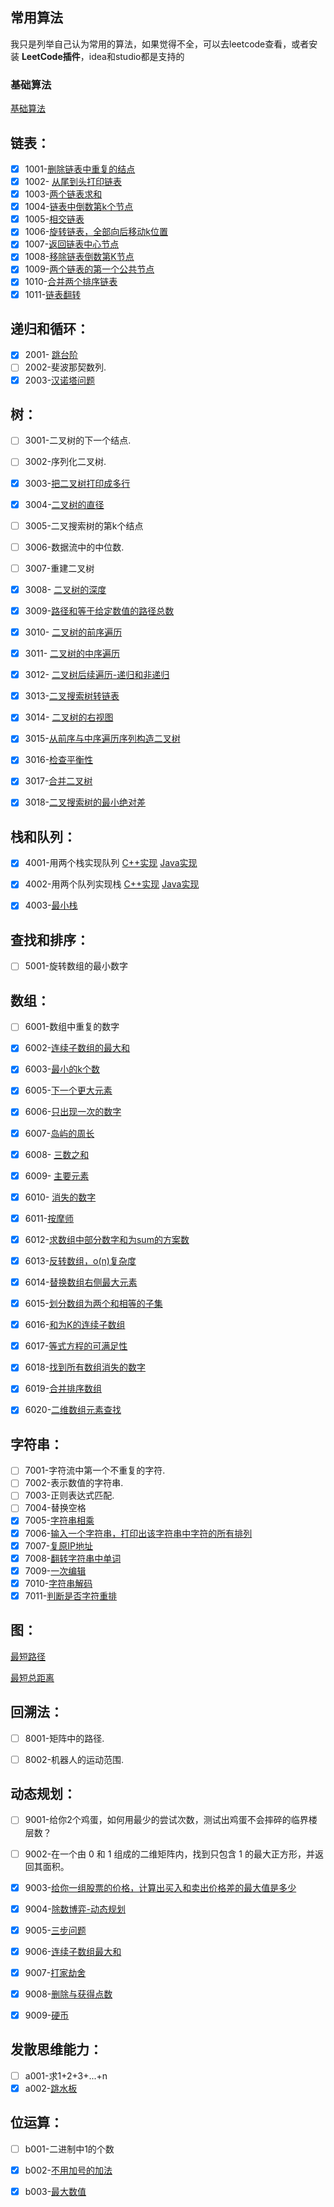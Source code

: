 ## 常用算法

我只是列举自己认为常用的算法，如果觉得不全，可以去leetcode查看，或者安装 **LeetCode插件**，idea和studio都是支持的

### 基础算法

 [基础算法](code/基础算法.md)

## 链表：

- [x] 1001-[删除链表中重复的结点](code/1001-删除链表重复的结点.java)
- [x] 1002- [从尾到头打印链表](code/1002-从尾到头打印链表.java)
- [x] 1003-[两个链表求和](code/1003-两数求和.java)
- [x] 1004-[链表中倒数第k个节点](code/1004-链表中倒数第k个节点.java)
- [x] 1005-[相交链表](code/相交链表.md)
- [x] 1006-[旋转链表，全部向后移动k位置](code/1006-旋转链表.java)
- [x] 1007-[返回链表中心节点](code/1007-链表的中心节点.java)
- [x] 1008-[移除链表倒数第K节点](code/1008-移除链表倒数第K节点.java)
- [x] 1009-[两个链表的第一个公共节点](code/两个链表的第一个公共节点.md)
- [x] 1010-[合并两个排序链表](code/合并两个排序链表.md)
- [x] 1011-[链表翻转](code/链表翻转.md)

## 递归和循环：

- [x] 2001- [跳台阶](code/2001-跳台阶.java)
- [ ] 2002-斐波那契数列. 
- [x] 2003-[汉诺塔问题](code/2003-汉诺塔问题.java)

## 树：

- [ ] 3001-二叉树的下一个结点.
- [ ] 3002-序列化二叉树.
- [x] 3003-[把二叉树打印成多行](code/3003-二叉树层次遍历.cpp)
- [x] 3004-[二叉树的直径](code/二叉树的直径.md)
- [ ] 3005-二叉搜索树的第k个结点
- [ ] 3006-数据流中的中位数. 
- [ ] 3007-重建二叉树
- [x] 3008- [二叉树的深度](code/3008-二叉树深度.java)
- [x] 3009-[路径和等于给定数值的路径总数](code/路径和等于给定数值的路径总数.md)
- [x] 3010- [二叉树的前序遍历](code/3010-二叉树的前序遍历.java)
- [x] 3011- [二叉树的中序遍历](code/3011-二叉树的中序遍历.java)
- [x] 3012- [二叉树后续遍历-递归和非递归](code/3012-二叉树的后序遍历.java)
- [x] 3013-[二叉搜索树转链表](code/二叉搜索树转链表.md)
- [x] 3014- [二叉树的右视图](code/3014-二叉树的右视图.java)
- [x] 3015-[从前序与中序遍历序列构造二叉树](code/从前序遍历与中序遍历构造二叉树.java)
- [x] 3016-[检查平衡性](code/3016-检查平衡性.java)
- [x] 3017-[合并二叉树](code/合并二叉树.md)
- [x] 3018-[二叉搜索树的最小绝对差](code/二叉搜索树的最小绝对差.md)


## 栈和队列：

- [x] 4001-用两个栈实现队列  [C++实现](code/4001-两个栈实现队列.cpp)  [Java实现](code/4001-两个栈实现队列.java)
- [x] 4002-用两个队列实现栈  [C++实现](code/4002-两个队列实现栈.cpp)  [Java实现](code/4002-两个队列实现栈.java)
- [x] 4003-[最小栈](code/最小栈.md)

  

## 查找和排序：

- [ ] 5001-旋转数组的最小数字

## 数组：

- [ ] 6001-数组中重复的数字

- [x] 6002-[连续子数组的最大和](code/6002-最大子序和.java)

- [x] 6003-[最小的k个数](code/最小的k个数.md)

- [x] 6005-[下一个更大元素](code/下一个更大元素.md)

- [x] 6006-[只出现一次的数字](code/只出现一次的数字.md)

- [x] 6007-[岛屿的周长](code/6007-岛屿的周长.md)

- [x] 6008- [三数之和](code/6007-三数之和.java)

- [x] 6009- [主要元素](code/主要元素.md)

- [x] 6010- [消失的数字](code/消失的数字.md)

- [x] 6011-[按摩师](code/按摩师.md)

- [x] 6012-[求数组中部分数字和为sum的方案数](code/求数组中部分数字和为sum的方案数.md)

- [x] 6013-[反转数组，o(n)复杂度](code/反转数组.java)

- [x] 6014-[替换数组右侧最大元素](code/替换数组右侧最大元素.java)

- [x] 6015-[划分数组为两个和相等的子集](code/划分数组为两个和相等的子集.java)

- [x] 6016-[和为K的连续子数组](code/和为K的连续子数组.java)

- [x] 6017-[等式方程的可满足性](code/等式方程的可满足性.java)

- [x] 6018-[找到所有数组消失的数字](code/找到所有数组消失的数字.md)

- [x] 6019-[合并排序数组](code/合并排序数组.md)

- [x] 6020-[二维数组元素查找](code/二维数组元素查找.md)

      

## 字符串：

- [ ] 7001-字符流中第一个不重复的字符. 
- [ ] 7002-表示数值的字符串. 
- [ ] 7003-正则表达式匹配. 
- [ ] 7004-替换空格
- [x] 7005-[字符串相乘](code/7005-字符串相乘.md)
- [x] 7006-[输入一个字符串，打印出该字符串中字符的所有排列](code/7006-字符的所有排列.java)
- [x] 7007-[复原IP地址](code/7007-复原IP地址.java)
- [x] 7008-[翻转字符串中单词](code/7008-翻转字符串中单词.java)
- [x] 7009-[一次编辑](code/7009-一次编辑.java)
- [x] 7010-[字符串解码](code/字符串解码.java)
- [x] 7011-[判断是否字符重排](code/7011-判断是否字符重排.md)

## 图：

[最短路径](code/最短路径.md)

[最短总距离](code/最短总距离.md)



## 回溯法：

- [ ] 8001-矩阵中的路径.
- [ ] 8002-机器人的运动范围.



## 动态规划：

- [ ] 9001-给你2个鸡蛋，如何用最少的尝试次数，测试出鸡蛋不会摔碎的临界楼层数？
- [ ] 9002-在一个由 0 和 1 组成的二维矩阵内，找到只包含 1 的最大正方形，并返回其面积。
- [x] 9003-[给你一组股票的价格，计算出买入和卖出价格差的最大值是多少](code/9003-买卖股票最佳时机.java)
- [x] 9004-[除数博弈-动态规划](code/9004-除数博弈-动态规划.java)
- [x] 9005-[三步问题](code/9005-三步问题.java)
- [x] 9006-[连续子数组最大和](code/9006-连续子数组最大和.java)
- [x] 9007-[打家劫舍](code/9007-打家劫舍.java)
- [x] 9008-[删除与获得点数](code/删除与获得点数.java)
- [x] 9009-[硬币](code/硬币.java)



## 发散思维能力：

- [ ] a001-求1+2+3+...+n
- [x] a002-[跳水板](code/a002-跳水板.java)

## 位运算：

- [ ] b001-二进制中1的个数
- [x] b002-[不用加号的加法](code/不用加号的加法.md)
- [x] b003-[最大数值](code/b003-最大数值.java)

